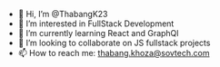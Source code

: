 - 👋 Hi, I’m @ThabangK23
- 👀 I’m interested in FullStack Development
- 🌱 I’m currently learning React and GraphQl
- 💞️ I’m looking to collaborate on JS fullstack projects
- 📫 How to reach me: thabang.khoza@sovtech.com

<!---
ThabangK23/ThabangK23 is a ✨ special ✨ repository because its `README.md` (this file) appears on your GitHub profile.
You can click the Preview link to take a look at your changes.
--->

